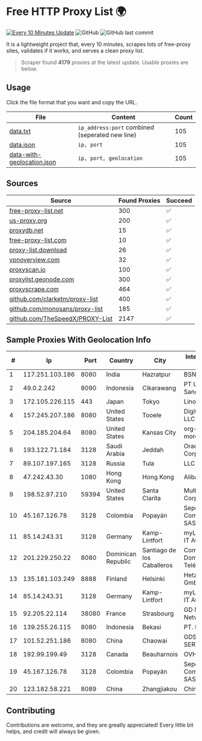 
# Free HTTP Proxy List 🌍

[![Every 10 Minutes Update](https://github.com/mertguvencli/http-proxy-list/actions/workflows/main.yml/badge.svg?branch=main)](https://github.com/mertguvencli/http-proxy-list/actions/workflows/main.yml)
![GitHub](https://img.shields.io/github/license/mertguvencli/http-proxy-list)
![GitHub last commit](https://img.shields.io/github/last-commit/mertguvencli/http-proxy-list)

It is a lightweight project that, every 10 minutes, scrapes lots of free-proxy sites, validates if it works, and serves a clean proxy list.


> Scraper found **4179** proxies at the latest update. Usable proxies are below.

## Usage

Click the file format that you want and copy the URL.


|File|Content|Count|
|----|-------|-----|
|[data.txt](https://raw.githubusercontent.com/mertguvencli/http-proxy-list/main/proxy-list/data.txt)|`ip_address:port` combined (seperated new line)|105|
|[data.json](https://raw.githubusercontent.com/mertguvencli/http-proxy-list/main/proxy-list/data.json)|`ip, port`|105|
|[data-with-geolocation.json](https://raw.githubusercontent.com/mertguvencli/http-proxy-list/main/proxy-list/data-with-geolocation.json)|`ip, port, geolocation`|105|

## Sources

|Source|Found Proxies|Succeed|
|------|-------------|-------|
|[free-proxy-list.net](https://free-proxy-list.net)|300|✅|
|[us-proxy.org](https://www.us-proxy.org)|200|✅|
|[proxydb.net](http://proxydb.net)|15|✅|
|[free-proxy-list.com](https://free-proxy-list.com/?page=&port=&type%5B%5D=http&type%5B%5D=https&up_time=0&search=Search)|10|✅|
|[proxy-list.download](https://www.proxy-list.download/HTTP)|26|✅|
|[vpnoverview.com](https://vpnoverview.com/privacy/anonymous-browsing/free-proxy-servers)|32|✅|
|[proxyscan.io](https://www.proxyscan.io)|100|✅|
|[proxylist.geonode.com](https://proxylist.geonode.com/api/proxy-list?limit=300&page=1&sort_by=lastChecked&sort_type=desc&protocols=http,https)|300|✅|
|[proxyscrape.com](https://api.proxyscrape.com/v2/?request=displayproxies&protocol=http&timeout=10000&country=all&ssl=all&anonymity=all)|464|✅|
|[github.com/clarketm/proxy-list](https://raw.githubusercontent.com/clarketm/proxy-list/master/proxy-list-raw.txt)|400|✅|
|[github.com/monosans/proxy-list](https://raw.githubusercontent.com/monosans/proxy-list/main/proxies/http.txt)|185|✅|
|[github.com/TheSpeedX/PROXY-List](https://raw.githubusercontent.com/TheSpeedX/PROXY-List/master/http.txt)|2147|✅|


## Sample Proxies With Geolocation Info

|#|Ip|Port|Country|City|Internet Service Provider|
|-|--|----|-------|----|-------------------------|
|1|117.251.103.186|8080|India|Hazratpur|BSNL Internet|
|2|49.0.2.242|8090|Indonesia|Cikarawang|PT Usaha Adi Sanggoro|
|3|172.105.226.115|443|Japan|Tokyo|Linode, LLC|
|4|157.245.207.186|8080|United States|Tooele|DigitalOcean, LLC|
|5|204.185.204.64|8080|United States|Kansas City|org-morenet.more.net|
|6|193.122.71.184|3128|Saudi Arabia|Jeddah|Oracle Corporation|
|7|89.107.197.165|3128|Russia|Tula|LLC TK Altair|
|8|47.242.43.30|1080|Hong Kong|Hong Kong|Alibaba.com LLC|
|9|198.52.97.210|59394|United States|Santa Clarita|Multacom Corporation|
|10|45.167.126.78|3128|Colombia|Popayán|Sepcom Comunicaciones SAS|
|11|85.14.243.31|3128|Germany|Kamp-Lintfort|myLoc managed IT AG|
|12|201.229.250.22|8080|Dominican Republic|Santiago de los Caballeros|Compañía Dominicana de Teléfonos S. A.|
|13|135.181.103.249|8888|Finland|Helsinki|Hetzner Online GmbH|
|14|85.14.243.31|3128|Germany|Kamp-Lintfort|myLoc managed IT AG|
|15|92.205.22.114|38080|France|Strasbourg|GD MASS Network|
|16|139.255.26.115|8080|Indonesia|Bekasi|PT. LINKNET|
|17|101.52.251.186|8080|China|Chaowai|GDS CHANGAN SERVICES Ltd|
|18|192.99.199.49|3128|Canada|Beauharnois|OVH Hosting|
|19|45.167.126.78|3128|Colombia|Popayán|Sepcom Comunicaciones SAS|
|20|123.182.58.221|8089|China|Zhangjiakou|Chinanet|



## Contributing

Contributions are welcome, and they are greatly appreciated! Every
little bit helps, and credit will always be given.

